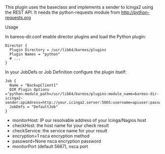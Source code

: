This plugin uses the baseclass and implements a sender to Icinga2 using the REST API.
It needs the python-requests module from http://python-requests.org

Usage

In bareos-dir.conf enable director plugins and load the Python plugin:

    Director {
      Plugin Directory = /usr/lib64/bareos/plugins
      Plugin Names = "python"
      # ...
    }

In your JobDefs or Job Definition configure the plugin itself:

    Job {
      Name = "BackupClient1"
      DIR Plugin Options ="python:module_path=/usr/lib64/bareos/plugins:module_name=bareos-dir-icinga2-sender:apiAdress=http://your.icinga2.server:5665:username=apiuser:password=apipassword:checkHost=bareos:checkService=bareos_job_client1"
      JobDefs = "DefaultJob"
    }

* monitorHost: IP our resolvable address of your Icinga/Nagios host
* checkHost: the host name for your check result
* checkService: the service name for your result
* encryption=1  nsca encryption method
* password=None nsca encryption password
* monitorPort (default 5667), nsca port
